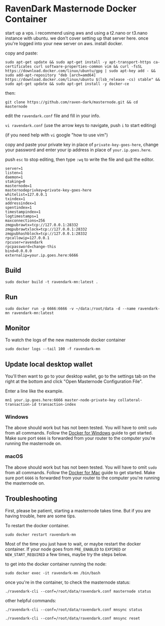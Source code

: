# RavenDark Masternode Docker Container

start up a vps. i recommend using aws and using a t2.nano or t3.nano instance with ubuntu. we don't cover setting up that server here. once you're logged into your new server on aws. install docker.

copy and paste:

`sudo apt-get update && sudo apt-get install -y apt-transport-https ca-certificates curl software-properties-common vim && curl -fsSL https://download.docker.com/linux/ubuntu/gpg | sudo apt-key add - && sudo add-apt-repository "deb [arch=amd64] https://download.docker.com/linux/ubuntu $(lsb_release -cs) stable" && sudo apt-get update && sudo apt-get install -y docker-ce`

then:

`git clone https://github.com/raven-dark/masternode.git && cd masternode`

edit the `ravendark.conf` file and fill in your info.

`vi ravendark.conf` (use the arrow keys to navigate, push `i` to start editing)

(if you need help with `vi` google "how to use vim")

copy and paste your private key in place of `private-key-goes-here`, change your password and enter your ip address in place of `your.ip.goes.here`.

push `esc` to stop editing, then type `:wq` to write the file and quit the editor.

```
server=1
listen=1
daemon=1
staking=0
masternode=1
masternodeprivkey=private-key-goes-here
whitelist=127.0.0.1
txindex=1
addressindex=1
spentindex=1
timestampindex=1
logtimestamps=1
maxconnections=256
zmqpubrawtx=tcp://127.0.0.1:28332
zmqpubrawtxlock=tcp://127.0.0.1:28332
zmqpubhashblock=tcp://127.0.0.1:28332
rpcallowip=127.0.0.1
rpcuser=ravendark
rpcpassword=change-this
bind=0.0.0.0
externalip=your.ip.goes.here:6666
```

## Build

`sudo docker build -t ravendark-mn:latest .`

## Run

`sudo docker run -p 6666:6666 -v ~/data:/root/data -d --name ravendark-mn ravendark-mn:latest`


## Monitor

To watch the logs of the new masternode docker container

`sudo docker logs --tail 100 -f ravendark-mn`


## Update local desktop wallet
You'll then want to go to your desktop wallet, go to the settings tab on the right at the bottom and click "Open Masternode Configuration File".

Enter a line like the example.

`mn1 your.ip.goes.here:6666 master-node-private-key collateral-transaction-id transaction-index`



### Windows

The above should work but has not been tested. You will have to omit `sudo` from all commands. Follow the [Docker for Windows](https://docs.docker.com/docker-for-windows/) guide to get started. Make sure port `6666` is forwarded from your router to the computer you're running the masternode on.

### macOS

The above should work but has not been tested. You will have to omit `sudo` from all commands. Follow the [Docker for Mac](https://docs.docker.com/docker-for-mac/) guide to get started. Make sure port `6666` is forwarded from your router to the computer you're running the masternode on.



## Troubleshooting

First, please be patient, starting a masternode takes time. But if you are having trouble, here are some tips.

To restart the docker container.

`sudo docker restart ravendark-mn`

Most of the time you just have to wait, or maybe restart the docker container. If your node goes from `PRE_ENABLED` to `EXPIRED` or `NEW_START_REQUIRED` a few times, maybe try the steps below.

to get into the docker container running the node:

`sudo docker exec -it ravendark-mn /bin/bash`

once you're in the container, to check the masternode status:

`./ravendark-cli --conf=/root/data/ravendark.conf masternode status`

other helpful commands:

`./ravendark-cli --conf=/root/data/ravendark.conf mnsync status`

`./ravendark-cli --conf=/root/data/ravendark.conf mnsync reset`
